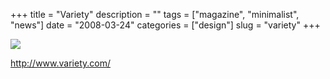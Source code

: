 +++
title = "Variety"
description = ""
tags = ["magazine", "minimalist", "news"]
date = "2008-03-24"
categories = ["design"]
slug = "variety"
+++


 

  <div id="screens-thumbs" class="clearfix">
    <div class="txt-center" id="design-submission"><a href="http://www.variety.com/"><img id='bluga-thumbnail-790' class='bluga-thumbnail large' src='//media.konigi.com/bluga/
wt47f27789d692c_0.jpg'/></a></div>  
  </div>   
<p><a href="http://www.variety.com/">http://www.variety.com/</a></p>





